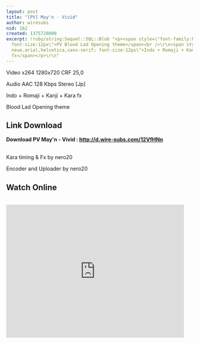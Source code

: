 ```yaml
---
layout: post
title: "[PV] May'n - Vivid"
author: wiresubs
nid: 162
created: 1375728000
excerpt: !ruby/string:Sequel::SQL::Blob "<p><span style=\"font-family:helvetica neue,arial,helvetica,sans-serif;
  font-size:12px\">PV Blood Lad Opening theme</span><br />\r\n<span style=\"font-family:helvetica
  neue,arial,helvetica,sans-serif; font-size:12px\">Indo + Romaji + Kanji&nbsp;+ Karaoke
  fx</span></p>\r\n"
---
```

<p class="rtecenter">Video x264 1280x720 CRF 25,0<br />
Audio AAC 128 Kbps Stereo&nbsp;[Jp]<br />
Indo + Romaji + Kanji + Kara fx<br />
Blood Lad Opening theme</p>

<h2>Link Download</h2>

<p><strong>Download PV May'n - Vivid :&nbsp;</strong>​<strong><a href="http://d.wire-subs.com/12VfHNn">http://d.wire-subs.com/12VfHNn</a></strong><br />
<br />
Kara timing &amp; Fx by nero20<br />
Encoder and Uploader by nero20</p>

<h2>Watch Online</h2>

<p><br />
<iframe frameborder="0" height="360" src="https://www.facebook.com/video/embed?video_id=4517228987178" width="480"></iframe></p>
